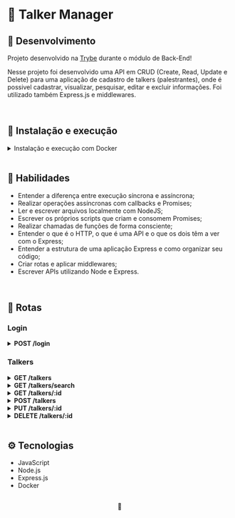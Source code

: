 # 🎤 Talker Manager

## 📡 Desenvolvimento

Projeto desenvolvido na <a href="https://betrybe.com/" target="_blank">Trybe</a> durante o módulo de Back-End!

Nesse projeto foi desenvolvido uma API em CRUD (Create, Read, Update e Delete) para uma aplicação de cadastro de talkers (palestrantes), onde é possivel cadastrar, visualizar, pesquisar, editar e excluir informações. Foi utilizado também Express.js e middlewares.

<br />

## 🚀 Instalação e execução

<details>
<summary>Instalação e execução com Docker</summary>
<br />

Para rodar está aplicação é necessário ter **Git**, **Docker** e o **Docker Compose** instalados no seu computador. O Docker Compose precisa estar na versão **1.29** ou superior.

### 1 - Clone o repositório:

```
git clone git@github.com:lauropera/trybesmith.git
```

### 2 - Na raíz do projeto, suba os containers `talker_manager` utilizando o docker-compose.

    docker-compose up -d --build

### 3 - Abra o terminal do container `talker_manager`.

    docker exec -it talker_manager bash

### 4 - No terminal do container, instale as dependências com o comando:

    npm install

### 5 - Agora execute a aplicação com o comando:

    npm start

</details>
<br />

## 📜 Habilidades

- Entender a diferença entre execução síncrona e assíncrona;
- Realizar operações assíncronas com callbacks e Promises;
- Ler e escrever arquivos localmente com NodeJS;
- Escrever os próprios scripts que criam e consomem Promises;
- Realizar chamadas de funções de forma consciente;
- Entender o que é o HTTP, o que é uma API e o que os dois têm a ver com o Express;
- Entender a estrutura de uma aplicação Express e como organizar seu código;
- Criar rotas e aplicar middlewares;
- Escrever APIs utilizando Node e Express.

<br />

## 🔎 Rotas

### Login

<details>
  <summary><strong>POST /login</strong></summary>
  </br>
  • Se o login for feito com sucesso retorna um token para o usuário.
</details>

### Talkers

<details>
  <summary><strong>GET /talkers</strong></summary>
  </br>
  • Traz todos os talkers (palestrantes) do banco de dados.
  </br>
</details>

<details>
  <summary><strong>GET /talkers/search</strong></summary>
  </br>
  • Busca talkers pelo nome através da query "q".
  </br>
</details>

<details>
  <summary><strong>GET /talkers/:id</strong></summary>
  </br>
  • Traz um talker por id do banco de dados.
  </br>
</details>

<details>
  <summary><strong>POST /talkers</strong></summary>
  </br>
  • Cadastra um novo talker (pessoa palestrante).
  </br>
  • Valida o token - req.authorization.
</details>

<details>
  <summary><strong>PUT /talkers/:id</strong></summary>
  </br>
  • Atualiza um talker por ID.
  </br>
  • Valida o token - req.authorization.
</details>

<details>
  <summary><strong>DELETE /talkers/:id</strong></summary>
   </br>
  • Deleta um talker por id do banco de dados.
  </br>
  • Valida o token - req.authorization.
</details>

<br />

## ⚙️ Tecnologias

- JavaScript
- Node.js
- Express.js
- Docker

##

<div>
  <p align="center">🍐</p>
</div>
